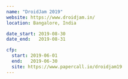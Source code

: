 ```yaml
---
name: "DroidJam 2019"
website: https://www.droidjam.in/
location: Bangalore, India

date_start: 2019-08-30
date_end:   2019-08-31

cfp:
  start: 2019-06-01
  end:   2019-06-30
  site: https://www.papercall.io/droidjam19
---
```

